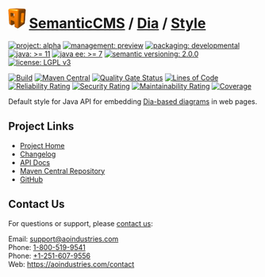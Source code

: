 # [<img src="ao-logo.png" alt="AO Logo" width="35" height="40">](https://github.com/ao-apps) [SemanticCMS](https://github.com/ao-apps/semanticcms) / [Dia](https://github.com/ao-apps/semanticcms-dia) / [Style](https://github.com/ao-apps/semanticcms-dia-style)

[![project: alpha](https://semanticcms.com/ao-badges/project-alpha.svg)](https://aoindustries.com/life-cycle#project-alpha)
[![management: preview](https://semanticcms.com/ao-badges/management-preview.svg)](https://aoindustries.com/life-cycle#management-preview)
[![packaging: developmental](https://semanticcms.com/ao-badges/packaging-developmental.svg)](https://aoindustries.com/life-cycle#packaging-developmental)  
[![java: &gt;= 11](https://semanticcms.com/ao-badges/java-11.svg)](https://docs.oracle.com/en/java/javase/11/)
[![java ee: &gt;= 7](https://semanticcms.com/ao-badges/javaee-7.svg)](https://docs.oracle.com/javaee/7/)
[![semantic versioning: 2.0.0](https://semanticcms.com/ao-badges/semver-2.0.0.svg)](https://semver.org/spec/v2.0.0.html)
[![license: LGPL v3](https://semanticcms.com/ao-badges/license-lgpl-3.0.svg)](https://www.gnu.org/licenses/lgpl-3.0)

[![Build](https://github.com/ao-apps/semanticcms-dia-style/workflows/Build/badge.svg?branch=master)](https://github.com/ao-apps/semanticcms-dia-style/actions?query=workflow%3ABuild)
[![Maven Central](https://maven-badges.herokuapp.com/maven-central/com.semanticcms/semanticcms-dia-style/badge.svg)](https://maven-badges.herokuapp.com/maven-central/com.semanticcms/semanticcms-dia-style)
[![Quality Gate Status](https://sonarcloud.io/api/project_badges/measure?branch=master&project=com.semanticcms%3Asemanticcms-dia-style&metric=alert_status)](https://sonarcloud.io/dashboard?branch=master&id=com.semanticcms%3Asemanticcms-dia-style)
[![Lines of Code](https://sonarcloud.io/api/project_badges/measure?branch=master&project=com.semanticcms%3Asemanticcms-dia-style&metric=ncloc)](https://sonarcloud.io/component_measures?branch=master&id=com.semanticcms%3Asemanticcms-dia-style&metric=ncloc)  
[![Reliability Rating](https://sonarcloud.io/api/project_badges/measure?branch=master&project=com.semanticcms%3Asemanticcms-dia-style&metric=reliability_rating)](https://sonarcloud.io/component_measures?branch=master&id=com.semanticcms%3Asemanticcms-dia-style&metric=Reliability)
[![Security Rating](https://sonarcloud.io/api/project_badges/measure?branch=master&project=com.semanticcms%3Asemanticcms-dia-style&metric=security_rating)](https://sonarcloud.io/component_measures?branch=master&id=com.semanticcms%3Asemanticcms-dia-style&metric=Security)
[![Maintainability Rating](https://sonarcloud.io/api/project_badges/measure?branch=master&project=com.semanticcms%3Asemanticcms-dia-style&metric=sqale_rating)](https://sonarcloud.io/component_measures?branch=master&id=com.semanticcms%3Asemanticcms-dia-style&metric=Maintainability)
[![Coverage](https://sonarcloud.io/api/project_badges/measure?branch=master&project=com.semanticcms%3Asemanticcms-dia-style&metric=coverage)](https://sonarcloud.io/component_measures?branch=master&id=com.semanticcms%3Asemanticcms-dia-style&metric=Coverage)

Default style for Java API for embedding [Dia-based diagrams](https://wiki.gnome.org/Apps/Dia/) in web pages.

## Project Links
* [Project Home](https://semanticcms.com/dia/style/)
* [Changelog](https://semanticcms.com/dia/style/changelog)
* [API Docs](https://semanticcms.com/dia/style/apidocs/)
* [Maven Central Repository](https://central.sonatype.com/artifact/com.semanticcms/semanticcms-dia-style)
* [GitHub](https://github.com/ao-apps/semanticcms-dia-style)

## Contact Us
For questions or support, please [contact us](https://aoindustries.com/contact):

Email: [support@aoindustries.com](mailto:support@aoindustries.com)  
Phone: [1-800-519-9541](tel:1-800-519-9541)  
Phone: [+1-251-607-9556](tel:+1-251-607-9556)  
Web: https://aoindustries.com/contact
